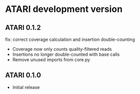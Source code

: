 # ATARI development version

## ATARI 0.1.2

fix: correct coverage calculation and insertion double-counting

- Coverage now only counts quality-filtered reads
- Insertions no longer double-counted with base calls
- Remove unused imports from core.py

## ATARI 0.1.0

- Initial release